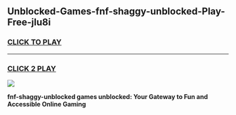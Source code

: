 
## Unblocked-Games-fnf-shaggy-unblocked-Play-Free-jlu8i
<h3>
<a href="https://premium76.site?title=fnf-shaggy-unblocked&ref=10A">CLICK TO PLAY</a></h3>
<hr>

<h3>
<a href="https://premium76.site?title=fnf-shaggy-unblocked&ref=10A">CLICK 2 PLAY</a>
  
</h3>

<a href="https://premium76.site?title=fnf-shaggy-unblocked&ref=10A"><img src="https://clearcache.store/games.png"></a>


**fnf-shaggy-unblocked games unblocked: Your Gateway to Fun and Accessible Online Gaming**
